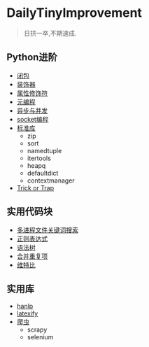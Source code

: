 # DailyTinyImprovement
> 日拱一卒,不期速成.

## Python进阶
- [闭包](Python进阶/闭包)
- [装饰器](Python进阶/装饰器)
- [属性修饰符](Python进阶/属性修饰符)
- [元编程](Python进阶/元编程)
- [异步与并发](Python进阶/异步并行与并发)
- [socket编程](Python进阶/socket_program)
- [标准库](Python进阶/标准库)
    - zip
    - sort
    - namedtuple
    - itertools
    - heapq
    - defaultdict
    - contextmanager
- [Trick or Trap](Python进阶/trick_or_trap)

## 实用代码块
- [多进程文件关键词搜索](snippets/关键字检索)
- [正则表达式](snippets/正则表达式)
- [语法树](snippets/grammar_tree.py)
- [合并重复项](snippets/merge_duplicated_items.py)
- [维特比](snippets/viterbi.py)

## 实用库
- [hanlp](实用库/hanlp_demo)
- [latexify](实用库/latexify)
- [爬虫](实用库/爬虫)
    - scrapy
    - selenium